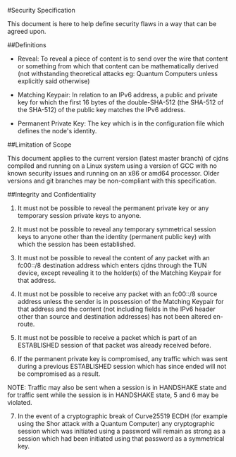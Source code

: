 #Security Specification

This document is here to help define security flaws in a way that can be agreed upon.

##Definitions

* Reveal: To reveal a piece of content is to send over the wire that content or something from which
that content can be mathematically derived (not withstanding theoretical attacks
eg: Quantum Computers unless explicitly said otherwise)

* Matching Keypair: In relation to an IPv6 address, a public and private key for which the first
16 bytes of the double-SHA-512 (the SHA-512 of the SHA-512) of the public key matches the IPv6
address.

* Permanent Private Key: The key which is in the configuration file which defines the node's
identity.

##Limitation of Scope

This document applies to the current version (latest master branch) of cjdns compiled and running
on a Linux system using a version of GCC with no known security issues and running on an
x86 or amd64 processor. Older versions and git branches may be non-compliant with this
specification.

##Integrity and Confidentiality

1. It must not be possible to reveal the permanent private key or any temporary session private keys
to anyone.

2. It must not be possible to reveal any temporary symmetrical session keys to anyone other than the
identity (permanent public key) with which the session has been established.

3. It must not be possible to reveal the content of any packet with an fc00::/8 destination address
which enters cjdns through the TUN device, except revealing it to the holder(s) of the Matching
Keypair for that address.

4. It must not be possible to receive any packet with an fc00::/8 source address unless the sender
is in possession of the Matching Keypair for that address and the content (not including fields in
the IPv6 header other than source and destination addresses) has not been altered en-route.

5. It must not be possible to receive a packet which is part of an ESTABLISHED session of that
packet was already received before.

6. If the permanent private key is compromised, any traffic which was sent during a previous
ESTABLISHED session which has since ended will not be compromised as a result.

NOTE: Traffic may also be sent when a session is in HANDSHAKE state and for traffic sent while the
session is in HANDSHAKE state, 5 and 6 may be violated.

7. In the event of a cryptographic break of Curve25519 ECDH (for example using the Shor attack with
a Quantum Computer) any cryptographic session which was initiated using a password will remain
as strong as a session which had been initiated using that password as a symmetrical key.


